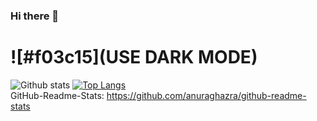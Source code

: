 ### Hi there 👋
# ![#f03c15](USE DARK MODE)
<!--
**StoneRed5/StoneRed5** is a ✨ _special_ ✨ repository because its `README.md` (this file) appears on your GitHub profile.

Here are some ideas to get you started:

- 🔭 I’m currently working on ...
- 🌱 I’m currently learning ...
- 👯 I’m looking to collaborate on ...
- 🤔 I’m looking for help with ...
- 💬 Ask me about ...
- 📫 How to reach me: ...
- 😄 Pronouns: ...
- ⚡ Fun fact: ...
-->
![Github stats](https://github-readme-stats.vercel.app/api?username=Stone-Red-Code&show_icons=true&bg_color=0D1117&theme=dark&hide_border=true&count_private=true)
[![Top Langs](https://github-readme-stats.vercel.app/api/top-langs/?username=Stone-Red-Code&bg_color=0D1117&theme=dark&hide_border=true)](https://github.com/anuraghazra/github-readme-stats)
<br>GitHub-Readme-Stats: https://github.com/anuraghazra/github-readme-stats

